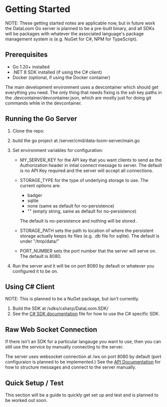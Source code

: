 # Getting Started

NOTE: These getting started notes are applicable now, but in future work the DataLoom Go server is planned to be a pre-built binary, and all SDKs will be packages with whatever the associated language's package management system is (e.g. NuGet for C#, NPM for TypeScript).

## Prerequisites
- Go 1.20+ installed
- .NET 8 SDK installed (if using the C# client)
- Docker (optional, if using the Docker container)

The main development environment uses a devcontainer which should get everything you need. The only thing that needs fixing is the ssh key paths in the .devcontainer/devcontainer.json, which are mostly just for doing git commands while in the devcontainer.

## Running the Go Server
1. Clone the repo:
2. build the go project at /server/cmd/data-loom-server/main.go
3. Set environment variables for configuration:

    - MY_SERVER_KEY for the API key that you want clients to send as the Authorization header in intial connect message to server. The default is no API Key required and the server will accept all connections.

    - STORAGE_TYPE for the type of underlying storage to use. The current options are:
        - badger
        - sqlite
        - none (same as default for no-persistence)
        - "" (empty string, same as default for no-persistence)
        
        The default is no-persistence and nothing will be stored
        .
    - STORAGE_PATH sets the path to location of where the persistent storage actually keeps its files (e.g. .db file for sqlite). The default is under "/tmp/data/"
    
    - PORT_NUMBER sets the port number that the server will serve on. The default is 8080.

4. Run the server and it will be on port 8080 by default or whatever you configured it to be on.

## Using C# Client
NOTE: This is planned to be a NuGet package, but isn't currently.
1. Build the SDK at /sdks/csharp/DataLoom.SDK/
2. See the [C# SDK documentation](/docs/csharp-client.md) file for how to use the C# specific SDK.

## Raw Web Socket Connection
If there isn't an SDK for a particular langauge you want to use, then you can still use the service by manually connecting to the server. 

The server uses websocket connection at /ws on port 8080 by default (port configuraion is planned to be implemented.) See the [API Documentation](/docs/api.md) for how to structure messages and connect to the server manually.

## Quick Setup / Test
This section will be a guide to quickly get set up and test and is planned to be worked out soon.